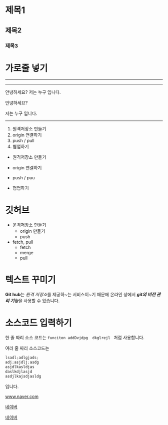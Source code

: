# 제목1
## 제목2
### 제목3

# 가로줄 넣기
---
***

안녕하세요?
저는 누구 입니다.

안녕하세요?

저는 누구 입니다.

---

1. 원격저장소 만들기
2. origin 연결하기
3. push / pull
4. 협업하기

- 원격저장소 만들기
* origin 연결하기
+ push / puu
- 협업하기

# 깃허브

- 운격저장소 만들기
  - origin 만들기
  - push
- fetch, pull
  - fetch
  - merge
  - pull
 

# 텍스트 꾸미기

**Git hub**는 *원격 저장소*를 제공하~는 서비스이~기 때문에
온라인 상에서 ***git의 버전 관리 기능***을 사용할 수 있습니다.


# 소스코드 입력하기

한 줄 짜리 소스 코드는 `funciton addDvjdpg  dkglrejl ` 처럼 사용합니다.

여러 줄 짜리 소스코드는

```python
lsadl;adlgjads;
adj;asjdlj;asdg
asjdlkasldjas
daslkdjlasjd
asdjlkajsdjasldg
```
입니다.

www.naver.com

[네이버](www.naver.com)

[네이버](www.naver.com, "네이버 주소 입니다")
